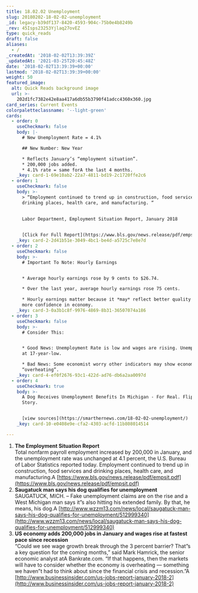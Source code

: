 ```yaml
---
title: 18.02.02 Unemployment
slug: 20180202-18-02-02-unemployment
_id: legacy-b39df137-8420-4593-904c-75b0e4b8249b
_rev: 45Isps23253Yjlaq27ovEZ
type: quick_reads
draft: false
aliases:
  - /
_createdAt: '2018-02-02T13:39:39Z'
_updatedAt: '2021-03-25T20:45:48Z'
date: '2018-02-02T13:39:39+00:00'
lastmod: '2018-02-02T13:39:39+00:00'
weight: 50
featured_image:
  alt: Quick Reads background image
  url: >-
    202d1fc7382e42e8aa417a6db55b3790f41adcc4360x360.jpg
card_series: Current Events
colorpaletteclassname: '--light-green'
cards:
  - order: 0
    useCheckmark: false
    body: |-
      # New Unemployment Rate = 4.1%

      ## New Number: New Year

      * Reflects January’s “employment situation”.
      * 200,000 jobs added.
      * 4.1% rate = same forA the last 4 months.
    _key: card-1-69e10ab2-22a7-4811-bd19-2c1720ffe2c6
  - order: 1
    useCheckmark: false
    body: >-
      > “Employment continued to trend up in construction, food services and
      drinking places, health care, and manufacturing. “  
        
        
      Labor Department, Employment Situation Report, January 2018


      [Click For Full Report](https://www.bls.gov/news.release/pdf/empsit.pdf)
    _key: card-2-2d41b51e-3049-4bc1-be4d-a5725c7e8e7d
  - order: 2
    useCheckmark: false
    body: >-
      # Important To Note: Hourly Earnings


      * Average hourly earnings rose by 9 cents to $26.74.

      * Over the last year, average hourly earnings rose 75 cents.

      * Hourly earnings matter because it *may* reflect better quality jobs;
      more confidence in economy.
    _key: card-3-0a3b1c8f-9976-4869-8b31-36507074a186
  - order: 3
    useCheckmark: false
    body: >-
      # Consider This:


      * Good News: Unemployment Rate is low and wages are rising. Unemployment
      at 17-year-low.

      * Bad News: Some economist worry other indicators may show economy
      “overheating”.
    _key: card-4-ef0f2676-93c1-422d-ad76-db6a2aa0097d
  - order: 4
    useCheckmark: true
    body: >-
      A Dog Receives Unemployment Benefits In Michigan - For Real. Flip For the
      Story.


      [view sources](https://smarthernews.com/18-02-02-unemployment/)
    _key: card-10-e0408e9e-cfa2-4303-acfd-11b808014514

---
```

1. **The Employment Situation Report**  
Total nonfarm payroll employment increased by 200,000 in January, and the unemployment rate was unchanged at 4.1 percent, the U.S. Bureau of Labor Statistics reported today. Employment continued to trend up in construction, food services and drinking places, health care, and manufacturing.A [https://www.bls.gov/news.release/pdf/empsit.pdf](https://www.bls.gov/news.release/pdf/empsit.pdf)
2. **Saugatuck man says his dog qualifies for unemployment**  
SAUGATUCK, MICH. – Fake unemployment claims are on the rise and a West Michigan man says it”s also hitting his extended family. By that, he means, his dog.A [http://www.wzzm13.com/news/local/saugatuck-man-says-his-dog-qualifies-for-unemployment/512999340](http://www.wzzm13.com/news/local/saugatuck-man-says-his-dog-qualifies-for-unemployment/512999340)
3. **US economy adds 200,000 jobs in January and wages rise at fastest pace since recession**  
“Could we see wage growth break through the 3 percent barrier? That”s a key question for the coming months,” said Mark Hamrick, the senior economic analyst atA Bankrate.com. “If that happens, then the markets will have to consider whether the economy is overheating — something we haven”t had to think about since the financial crisis and recession.”A [http://www.businessinsider.com/us-jobs-report-january-2018-2](http://www.businessinsider.com/us-jobs-report-january-2018-2)